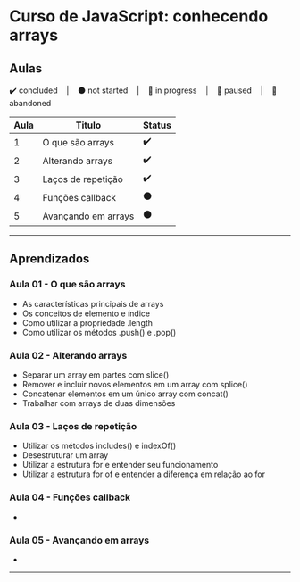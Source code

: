 # Curso de JavaScript: conhecendo arrays

## Aulas
<p>
  ✔️ concluded &nbsp;&nbsp;&nbsp;|&nbsp;&nbsp;&nbsp;
  ⚫ not started &nbsp;&nbsp;&nbsp;|&nbsp;&nbsp;&nbsp;
  🔵 in progress &nbsp;&nbsp;&nbsp;|&nbsp;&nbsp;&nbsp;
  🔶 paused &nbsp;&nbsp;&nbsp;|&nbsp;&nbsp;&nbsp;
  🔴 abandoned 
</p>

| Aula | Titulo | Status |
| --- | --- | --- |
| 1 | O que são arrays  | ✔️ |
| 2 | Alterando arrays | ✔️ |
| 3 | Laços de repetição | ✔️ |
| 4 | Funções callback | ⚫ |
| 5 | Avançando em arrays | ⚫ |

---

## Aprendizados

### Aula 01 - O que são arrays 
<ul>
  <li>As características principais de arrays</li>
  <li>Os conceitos de elemento e índice</li>
  <li>Como utilizar a propriedade .length</li>
  <li>Como utilizar os métodos .push() e .pop()</li>
</ul>

### Aula 02 - Alterando arrays
<ul>
  <li>Separar um array em partes com slice()</li>
  <li>Remover e incluir novos elementos em um array com splice()</li>
  <li>Concatenar elementos em um único array com concat()</li>
  <li>Trabalhar com arrays de duas dimensões</li>
</ul>

### Aula 03 - Laços de repetição
<ul>
  <li>Utilizar os métodos includes() e indexOf()</li>
  <li>Desestruturar um array</li>
  <li>Utilizar a estrutura for e entender seu funcionamento</li>
  <li>Utilizar a estrutura for of e entender a diferença em relação ao for</li>
</ul>

### Aula 04 - Funções callback
<ul>
  <li></li>
</ul>

### Aula 05 - Avançando em arrays
<ul>
  <li></li>
</ul>

---
